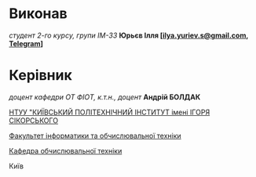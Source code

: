 # Виконав

*студент 2-го курсу, групи ІМ-33*<span padding-right:5em></span> **Юрьєв Ілля [ilya.yuriev.s@gmail.com, [Telegram](https://t.me/ilya_yuriev)]**  

# Керівник

*доцент кафедри ОТ ФІОТ, к.т.н., доцент*<span padding-right:5em></span> **Андрій БОЛДАК**

[НТУУ "КИЇВСЬКИЙ ПОЛІТЕХНІЧНИЙ ІНСТИТУТ імені ІГОРЯ СІКОРСЬКОГО](https://kpi.ua/)

[Факультет інформатики та обчислювальної техніки](https://fiot.kpi.ua/)

[Кафедра обчислювальної техніки](https://comsys.kpi.ua/)

Київ
